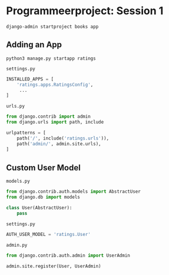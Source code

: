 # Programmeerproject: Session 1

```
django-admin startproject books app
```


## Adding an App


```shell
python3 manage.py startapp ratings
```

`settings.py`

```python
INSTALLED_APPS = [
    'ratings.apps.RatingsConfig',
   	 ...
]
```

`urls.py`

```python
from django.contrib import admin
from django.urls import path, include

urlpatterns = [
    path('/', include('ratings.urls')),
    path('admin/', admin.site.urls),
]
```
<div style="page-break-after: always;"></div>

## Custom User Model

`models.py`

```python
from django.contrib.auth.models import AbstractUser
from django.db import models

class User(AbstractUser):
    pass
```

`settings.py`

```python
AUTH_USER_MODEL = 'ratings.User'
```

`admin.py`

```python
from django.contrib.auth.admin import UserAdmin

admin.site.register(User, UserAdmin)
```
